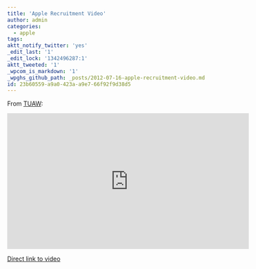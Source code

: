 ```yaml
---
title: 'Apple Recruitment Video'
author: admin
categories:
  - apple
tags: 
aktt_notify_twitter: 'yes'
_edit_last: '1'
_edit_lock: '1342496287:1'
aktt_tweeted: '1'
_wpcom_is_markdown: '1'
_wpghs_github_path: _posts/2012-07-16-apple-recruitment-video.md
id: 23b60559-a9a0-423a-a9e7-66f92f9d38d5
---
```

<p>From <a href="http://www.tuaw.com/2012/07/16/apple-recruitment-video-takes-us-inside-infinite-loop/">TUAW</a>:</p>
<p><iframe width="560" height="315" src="http://www.youtube.com/embed/A7HVt3xgTn4" frameborder="0" allowfullscreen></iframe></p>
<p><a href="http://youtu.be/A7HVt3xgTn4">Direct link to video</a></p>
